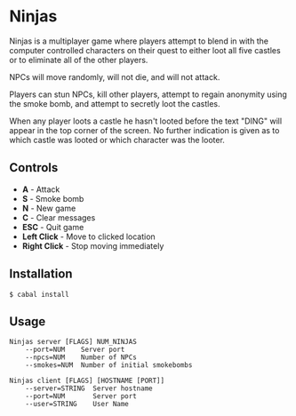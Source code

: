 Ninjas
======

Ninjas is a multiplayer game where players attempt to blend in with the
computer controlled characters on their quest to either loot all five
castles or to eliminate all of the other players.

NPCs will move randomly, will not die, and will not attack.

Players can stun NPCs, kill other players, attempt to regain anonymity using
the smoke bomb, and attempt to secretly loot the castles.

When any player loots a castle he hasn't looted before the text "DING" will
appear in the top corner of the screen. No further indication is given as to
which castle was looted or which character was the looter.

Controls
--------

* **A** - Attack
* **S** - Smoke bomb
* **N** - New game
* **C** - Clear messages
* **ESC** - Quit game
* **Left Click** - Move to clicked location
* **Right Click** - Stop moving immediately

Installation
------------

    $ cabal install

Usage
-----

    Ninjas server [FLAGS] NUM_NINJAS
        --port=NUM    Server port
        --npcs=NUM    Number of NPCs
        --smokes=NUM  Number of initial smokebombs
    
    Ninjas client [FLAGS] [HOSTNAME [PORT]]
        --server=STRING  Server hostname
        --port=NUM       Server port
        --user=STRING    User Name

